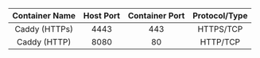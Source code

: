 | Container Name | Host Port | Container Port | Protocol/Type |
| :------------: | :-------: | :------------: | :-----------: |
| Caddy (HTTPs)  |   4443    |      443       |   HTTPS/TCP   |
|  Caddy (HTTP)  |   8080    |       80       |   HTTP/TCP    |
